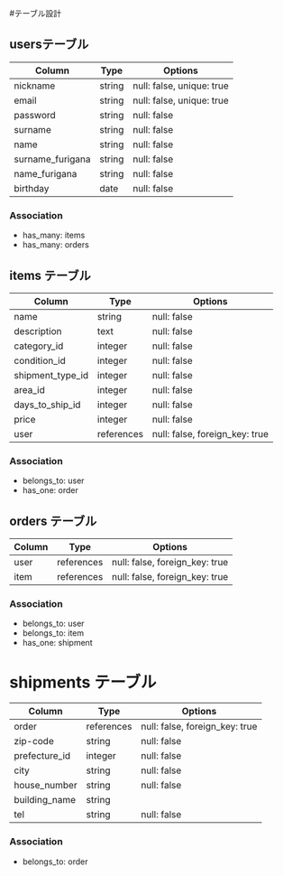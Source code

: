 #テーブル設計

## usersテーブル

| Column           | Type    | Options                   |
| ---------------- | ------- | ------------------------- |
| nickname         | string  | null: false, unique: true |
| email            | string  | null: false, unique: true |
| password         | string  | null: false               |
| surname          | string  | null: false               |
| name             | string  | null: false               |
| surname_furigana | string  | null: false               |
| name_furigana    | string  | null: false               |
| birthday         | date    | null: false               |

### Association

- has_many: items
- has_many: orders

## items テーブル

| Column           | Type              | Options                        |
| ---------------- | ------------------| ------------------------------ |
| name             | string            | null: false                    |
| description      | text              | null: false                    |
| category_id      | integer           | null: false                    |
| condition_id     | integer           | null: false                    |
| shipment_type_id | integer           | null: false                    |
| area_id          | integer           | null: false                    |
| days_to_ship_id  | integer           | null: false                    |
| price            | integer           | null: false                    |
| user             | references        | null: false, foreign_key: true |

### Association

- belongs_to: user
- has_one: order

## orders テーブル

| Column  | Type              | Options                        |
| ------- | ----------------- | ------------------------------ |
| user    | references        | null: false, foreign_key: true |
| item    | references        | null: false, foreign_key: true |


### Association

- belongs_to: user
- belongs_to: item
- has_one: shipment

# shipments テーブル

 Column         | Type              | Options                        |
| ------------- | ------------------| ------------------------------ |
| order         | references        | null: false, foreign_key: true |
| zip-code      | string            | null: false                    |
| prefecture_id | integer           | null: false                    |
| city          | string            | null: false                    |
| house_number  | string            | null: false                    |
| building_name | string            |                                |
| tel           | string            | null: false                    |

### Association

- belongs_to: order
